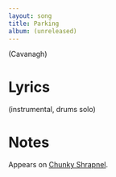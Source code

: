 ```yaml
---
layout: song
title: Parking
album: (unreleased)
---
```


(Cavanagh)

# Lyrics

(instrumental, drums solo)


# Notes

Appears on [Chunky Shrapnel](/releases/chunky-shrapnel).
